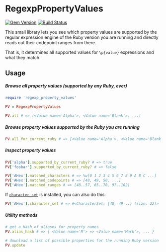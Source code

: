 # RegexpPropertyValues

[![Gem Version](https://badge.fury.io/rb/regexp_property_values.svg)](http://badge.fury.io/rb/regexp_property_values)
[![Build Status](https://travis-ci.org/jaynetics/regexp_property_values.svg?branch=master)](https://travis-ci.org/jaynetics/regexp_property_values)

This small library lets you see which property values are supported by the regular expression engine of the Ruby version you are running and directly reads out their codepoint ranges from there.

That is, it determines all supported values for `\p{value}` expressions and what they match.

## Usage

##### Browse all property values (supported by any Ruby, ever)

```ruby
require 'regexp_property_values'

PV = RegexpPropertyValues

PV.all # => [<Value name='Alpha'>, <Value name='Blank'>, ...]
```

##### Browse property values supported by the Ruby you are running

```ruby
PV.all_for_current_ruby # => [<Value name='Alpha'>, <Value name='Blank'>, ...]
```

##### Inspect property values

```ruby
PV['alpha'].supported_by_current_ruby? # => true
PV['foobar'].supported_by_current_ruby? # => false

PV['AHex'].matched_characters # => %w[0 1 2 3 4 5 6 7 8 9 A B C ...]
PV['AHex'].matched_codepoints # => [48, 49, 50, ...]
PV['AHex'].matched_ranges # => [48..57, 65..70, 97..102]
```

If [`character_set`](https://github.com/jaynetics/character_set) is installed, you can also do this:

```ruby
PV['AHex'].character_set # => #<CharacterSet: {48, 49...} (size: 22)>
```

##### Utility methods

```ruby
# get a Hash of aliases for property names
PV.alias_hash # => { <Value name='M'> => <Value name='Mark'>, ... }

# download a list of possible properties for the running Ruby version
PV.update
```
